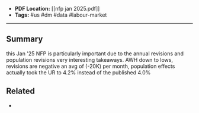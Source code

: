 
- **PDF Location:** [[nfp jan 2025.pdf]]
- **Tags:** #us #dm #data #labour-market 

---
## Summary

this Jan '25 NFP is particularly important due to the annual revisions and population revisions very interesting takeaways. AWH down to lows, revisions are negative an avg of (-20K) per month, population effects actually took the UR to 4.2% instead of the published 4.0%
## Related
- 


